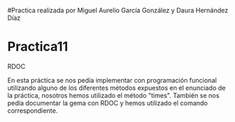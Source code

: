 #Practica realizada por Miguel Aurelio García González y Daura Hernández Díaz

Practica11
==========

RDOC

En esta práctica se nos pedía implementar con programación funcional utilizando alguno de los diferentes métodos expuestos en el enunciado de la práctica, nosotros hemos utilizado el método "times". También se nos pedía documentar la gema con RDOC y hemos utilizado el comando correspondiente.
